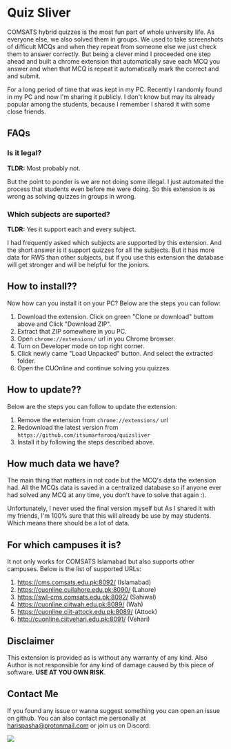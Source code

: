 # Quiz Sliver

COMSATS hybrid quizzes is the most fun part of whole university life. As everyone else, we also solved them in groups. We used to take screenshots of difficult MCQs and when they repeat from someone else we just check them to answer correctly. But being a clever mind I proceeded one step ahead and built a chrome extension that automatically save each MCQ you answer and when that MCQ is repeat it automatically mark the correct and and submit.

For a long period of time that was kept in my PC. Recently I randomly found in my PC and now I'm sharing it publicly. I don't know but may its already popular among the students, because I remember I shared it with some close friends.

## FAQs

### Is it legal?
**TLDR:** Most probably not.

But the point to ponder is we are not doing some illegal. I just automated the process that students even before me were doing. So this extension is as wrong as solving quizzes in groups in wrong.

### Which subjects are suported?
**TLDR:** Yes it support each and every subject.

I had frequently asked which subjects are supported by this extension. And the short answer is it support quizzes for all the subjects. But it has more data for RWS than other subjects, but if you use this extension the database will get stronger and will be helpful for the joniors.

## How to install??

Now how can you install it on your PC? Below are the steps you can follow:

1. Download the extension. Click on green "Clone or download" buttom above and Click "Download ZIP".
2. Extract that ZIP somewhere in you PC.
3. Open `chrome://extensions/` url in you Chrome browser.
4. Turn on Developer mode on top right corner.
5. Click newly came "Load Unpacked" button. And select the extracted folder.
6. Open the CUOnline and continue solving you quizzes.

## How to update??

Below are the steps you can follow to update the extension:

1. Remove the extension from `chrome://extensions/` url
2. Redownload the latest version from `https://github.com/itsumarfarooq/quizsliver`
3. Install it by following the steps described above.

## How much data we have?
The main thing that matters in not code but the MCQ's data the extension had. All the MCQs data is saved in a centralized database so if anyone ever had solved any MCQ at any time, you don't have to solve that again :).

Unfortunately, I never used the final version myself but As I shared it with my friends, I'm 100% sure that this will already be use by may students. Which means there should be a lot of data.


## For which campuses it is?
It not only works for COMSATS Islamabad but also supports other campuses. Below is the list of supported URLs:

1. https://cms.comsats.edu.pk:8092/ (Islamabad)
2. https://cuonline.cuilahore.edu.pk:8090/ (Lahore)
3. https://swl-cms.comsats.edu.pk:8092/ (Sahiwal)
4. https://cuonline.ciitwah.edu.pk:8089/ (Wah)
5. https://cuonline.ciit-attock.edu.pk:8089/ (Attock)
6. http://cuonline.ciitvehari.edu.pk:8091/ (Vehari)

## Disclaimer

This extension is provided as is without any warranty of any kind. Also Author is not responsible for any kind of damage caused by this piece of software. **USE AT YOU OWN RISK**.

## Contact Me

If you found any issue or wanna suggest something you can open an issue on github. You can also contact me personally at [harispasha@protonmail.com](mailto:harispasha@protonmail.com) or join us on Discord:

[![](https://discordapp.com/api/guilds/699000998877986896/embed.png?style=banner2)](https://discord.gg/QHNBZBD)
